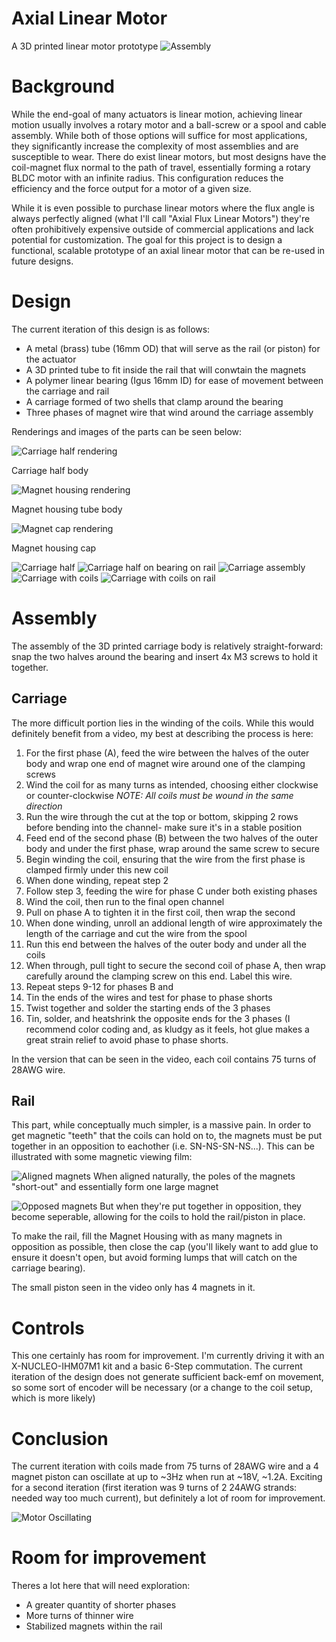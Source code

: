 # Axial Linear Motor
A 3D printed linear motor prototype
![Assembly](Media/Assembly_Showcase.png)

# Background
While the end-goal of many actuators is linear motion, achieving linear motion usually involves a rotary motor and a ball-screw or a spool and cable assembly. While both of those options will suffice for most applications, they significantly increase the complexity of most assemblies and are susceptible to wear. There do exist linear motors, but most designs have the coil-magnet flux normal to the path of travel, essentially forming a rotary BLDC motor with an infinite radius. This configuration reduces the efficiency and the force output for a motor of a given size. 

While it is even possible to purchase linear motors where the flux angle is always perfectly aligned (what I'll call "Axial Flux Linear Motors") they're often prohibitively expensive outside of commercial applications and lack potential for customization. The goal for this project is to design a functional, scalable prototype of an axial linear motor that can be re-used in future designs.

# Design
The current iteration of this design is as follows:
- A metal (brass) tube (16mm OD) that will serve as the rail (or piston) for the actuator
- A 3D printed tube to fit inside the rail that will conwtain the magnets
- A polymer linear bearing (Igus 16mm ID) for ease of movement between the carriage and rail
- A carriage formed of two shells that clamp around the bearing
- Three phases of magnet wire that wind around the carriage assembly

Renderings and images of the parts can be seen below:

![Carriage half rendering](Media/Carriage_Iso_Top.png)

Carriage half body


![Magnet housing rendering](Media/Rail_Housing.png)

Magnet housing tube body


![Magnet cap rendering](Media/Rail_Cap.png)

Magnet housing cap



![Carriage half](Media/Half_body_print.jpg)
![Carriage half on bearing on rail](Media/Half_cariage_bearing_tube.jpg)
![Carriage assembly](Media/Assembled_carriage.jpg)
![Carriage with coils](Media/Carriage_coils.jpg)
![Carriage with coils on rail](Media/Carriage_coils_tube.jpg)

# Assembly
The assembly of the 3D printed carriage body is relatively straight-forward: snap the two halves around the bearing and insert 4x M3 screws to hold it together. 

## Carriage
The more difficult portion lies in the winding of the coils. While this would definitely benefit from a video, my best at describing the process is here:

1. For the first phase (A), feed the wire between the halves of the outer body and wrap one end of magnet wire around one of the clamping screws 
2. Wind the coil for as many turns as intended, choosing either clockwise or counter-clockwise *NOTE: All coils must be wound in the same direction*
3. Run the wire through the cut at the top or bottom, skipping 2 rows before bending into the channel- make sure it's in a stable position
4. Feed end of the second phase (B) between the two halves of the outer body and under the first phase, wrap around the same screw to secure
5. Begin winding the coil, ensuring that the wire from the first phase is clamped firmly under this new coil
6. When done winding, repeat step 2
7. Follow step 3, feeding the wire for phase C under both existing phases
8. Wind the coil, then run to the final open channel
9. Pull on phase A to tighten it in the first coil, then wrap the second
10. When done winding, unroll an addional length of wire approximately the length of the carriage and cut the wire from the spool
11. Run this end between the halves of the outer body and under all the coils
12. When through, pull tight to secure the second coil of phase A, then wrap carefully around the clamping screw on this end. Label this wire.
13. Repeat steps 9-12 for phases B and 
14. Tin the ends of the wires and test for phase to phase shorts
15. Twist together and solder the starting ends of the 3 phases
16. Tin, solder, and heatshrink the opposite ends for the 3 phases (I recommend color coding and, as kludgy as it feels, hot glue makes a great strain relief to avoid phase to phase shorts.
 
In the version that can be seen in the video, each coil contains 75 turns of 28AWG wire.
 
## Rail
This part, while conceptually much simpler, is a massive pain. In order to get magnetic "teeth" that the coils can hold on to, the magnets must be put together in an opposition to eachother (i.e. SN-NS-SN-NS...). This can be illustrated with some magnetic viewing film:

![Aligned magnets](Media/Connected_magnets.jpg)
When aligned naturally, the poles of the magnets "short-out" and essentially form one large magnet

![Opposed magnets](Media/Rail_fields.jpg)
But when they're put together in opposition, they become seperable, allowing for the coils to hold the rail/piston in place.

To make the rail, fill the Magnet Housing with as many magnets in opposition as possible, then close the cap (you'll likely want to add glue to ensure it doesn't open, but avoid forming lumps that will catch on the carriage bearing).

The small piston seen in the video only has 4 magnets in it.

# Controls
This one certainly has room for improvement. I'm currently driving it with an X-NUCLEO-IHM07M1 kit and a basic 6-Step commutation. The current iteration of the design does not generate sufficient back-emf on movement, so some sort of encoder will be necessary (or a change to the coil setup, which is more likely)

# Conclusion
The current iteration with coils made from 75 turns of 28AWG wire and a 4 magnet piston can oscillate at up to ~3Hz when run at ~18V, ~1.2A. Exciting for a second iteration (first iteration was 9 turns of 2 24AWG strands: needed way too much current), but definitely a lot of room for improvement.

![Motor Oscillating](Media/High_Speed_Oscillation.webp)

# Room for improvement
Theres a lot here that will need exploration:
- A greater quantity of shorter phases
- More turns of thinner wire
- Stabilized magnets within the rail


